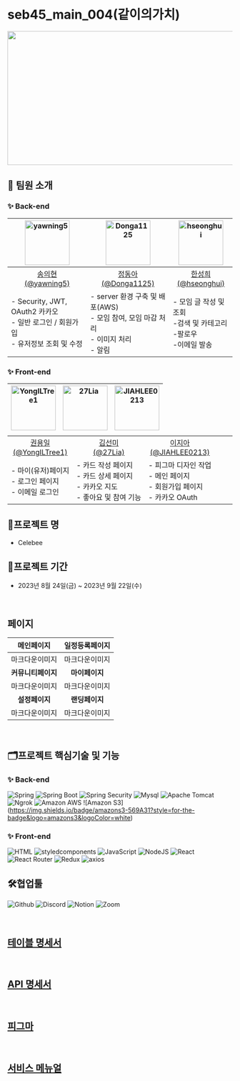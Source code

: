 # seb45_main_004(같이의가치)
<div align=center>
<img src="https://github.com/codestates-seb/seb45_main_004/assets/130025554/078d0451-289b-447d-a693-eeb6e1cab114" width="700" height="300"/>
</div>



> 

## 🌟 팀원 소개

### ✨ Back-end
<div align="center">
<table style="table-layout:fixed">
  <thead>
  <th align="center"><a href="https://github.com/yawning5"><img src="https://github.com/codestates-seb/seb45_main_004/assets/130025554/ad4ddbf3-9082-4a11-8ab0-38ae50f3cfd3" width="100" alt="yawning5"></a></th>
  <th align="center"><a href="https://github.com/Donga1125"><img src="https://github.com/codestates-seb/seb45_main_004/assets/130025554/8d27dbde-d59b-4ee2-a42f-5c9d3e456fa5" width="100" alt="Donga1125"></a></th>
  <th align="center"><a href="https://github.com/hseonghui"><img src="https://github.com/codestates-seb/seb45_main_004/assets/130025554/6375852d-9f99-457c-b3f0-d7ba9f6873a7" width="100" alt="hseonghui"></a></th>
  </thead>
  <tbody>
  <tr>
  <td align="center"><a href="https://github.com/yawning5">송의현<br>(@yawning5)</a></td>
  <td align="center"><a href="https://github.com/Donga1125">정동아<br>(@Donga1125)</a></td>
  <td align="center"><a href="https://github.com/hseonghui">한성희<br>(@hseonghui)</a></td>
  </tr>
  <tr>
  <td align="left">
    - Security, JWT, OAuth2 카카오<br/>
    - 일반 로그인 / 회원가입<br/>
    - 유저정보 조회 및 수정<br/>
  </td>
  <td align="left">
    - server 환경 구축 및 배포(AWS)<br/> 
    - 모임 참여, 모임 마감 처리<br/> 
    - 이미지 처리<br/> 
    - 알림 <br/>
  </td>
  <td align="left">
    - 모임 글 작성 및 조회 <br/>    
    -검색 및 카테고리 <br/>
    -팔로우<br/>
    -이메일 발송<br/>
  </td>
  </tr>
  </tbody>
</table>
</div>

### ✨ Front-end
<div align="center">
<table style="display:grid">
  <thead>
  <th align="center"><a href="https://github.com/YongILTree1"><img src="https://github.com/codestates-seb/seb45_main_004/assets/130025554/2fba010f-1fe8-4d85-ad0f-d7aa8ba9d8ff" width="100" alt="YongILTree1"></a></th>
  <th align="center"><a href="https://github.com/27Lia"><img src="https://github.com/codestates-seb/seb45_main_004/assets/130025554/936bcab5-808a-4b2b-a61c-42e5fec81b70" width="100" alt="27Lia"></a></th>
  <th align="center"><a href="https://github.com/JIAHLEE0213"><img src="https://github.com/codestates-seb/seb45_main_004/assets/130025554/e49f5c51-0dfa-422a-b9c9-75dc392fe22c" width="100" alt="JIAHLEE0213"></a></th>
  </thead>
  <tbody>
  <tr>
  <td align="center"><a href="https://github.com/YongILTree1">권용일<br>(@YongILTree1)</a></td>
  <td align="center"><a href="https://github.com/27Lia">김선미<br>(@27Lia)</a></td>
  <td align="center"><a href="https://github.com/JIAHLEE0213">이지아<br>(@JIAHLEE0213)</a></td>
  </tr>
  <tr>
  <td align="left">
    - 마이(유저)페이지<br/>    
    - 로그인 페이지<br/>
    - 이메일 로그인<br/>
  </td>
  <td align="left">
    - 카드 작성 페이지<br/>
    - 카드 상세 페이지<br/>    
    - 카카오 지도<br />
    - 좋아요 및 참여 기능
  </td>
  <td align="left">
    - 피그마 디자인 작업<br/>
    - 메인 페이지<br/>
    - 회원가입 페이지<br/>    
    - 카카오 OAuth 
  </td>
  </tr>
  </tbody>
</table>
</div>

## 🎯프로젝트 명

- Celebee

## 📅프로젝트 기간

- 2023년 8월 24일(금) ~ 2023년 9월 22일(수)

<br>

## 페이지
|메인페이지|일정등록페이지|
|:---:|:---:|
|마크다운이미지|마크다운이미지|
|<b>커뮤니티페이지</b>|<b>마이페이지</b>|
|마크다운이미지|마크다운이미지|
|<b>설정페이지</b>|<b>랜딩페이지</b>|
|마크다운이미지|마크다운이미지|

<br>

## 🗂️프로젝트 핵심기술 및 기능

### ✨ Back-end
![Spring](https://img.shields.io/badge/spring-6DB33F?style=for-the-badge&logo=spring&logoColor=white)
![Spring Boot](https://img.shields.io/badge/spring_boot_jpa-6DB33F?style=for-the-badge&logo=springboot&logoColor=white)
![Spring Security](https://img.shields.io/badge/spring_security-6DB33F?style=for-the-badge&logo=springsecurity&logoColor=white)
![Mysql](https://img.shields.io/badge/mysql-4479A1?style=for-the-badge&logo=mysql&logoColor=white)
![Apache Tomcat](https://img.shields.io/badge/apachetomcat-F8DC75?style=for-the-badge&logo=apachetomcat&logoColor=white)
![Ngrok](https://img.shields.io/badge/ngrok-1F1E37?style=for-the-badge&logo=ngrok&logoColor=white)
![Amazon AWS](https://img.shields.io/badge/amazonaws-232F3E?style=for-the-badge&logo=amazonaws&logoColor=white)
![Amazon S3] (https://img.shields.io/badge/amazons3-569A31?style=for-the-badge&logo=amazons3&logoColor=white)



### ✨ Front-end

![HTML](https://img.shields.io/badge/html5-E34F26?style=for-the-badge&logo=html5&logoColor=white)
![styledcomponents](https://img.shields.io/badge/styledcomponents-DB7093?style=for-the-badge&logo=styledcomponents&logoColor=white)
![JavaScript](https://img.shields.io/badge/javascript-F7DF1E?style=for-the-badge&logo=javascript&logoColor=black)
![NodeJS](https://img.shields.io/badge/node.js-339933?style=for-the-badge&logo=nodedotjs&logoColor=black)
![React](https://img.shields.io/badge/react-61DAFB?style=for-the-badge&logo=react&logoColor=black)
![React Router](https://img.shields.io/badge/react_router-CA4245?style=for-the-badge&logo=reactrouter&logoColor=black)
![Redux](https://img.shields.io/badge/redux-764ABC?style=for-the-badge&logo=redux&logoColor=white)
![axios](https://img.shields.io/badge/axios-5A29E4?style=for-the-badge&logo=axios&logoColor=white)

## 🛠️협업툴

![Github](https://img.shields.io/badge/github-181717?style=for-the-badge&logo=github&logoColor=white)
![Discord](https://img.shields.io/badge/discord-5865F2?style=for-the-badge&logo=discord&logoColor=white)
![Notion](https://img.shields.io/badge/notion-000000?style=for-the-badge&logo=notion&logoColor=white)
![Zoom](https://img.shields.io/badge/zoom-2D8CFF?style=for-the-badge&logo=zoom&logoColor=white)

<br>
<h2><a href="https://www.notion.so/codestates/ERD-146a70115df14c63bbb7295364e11703">테이블 명세서</a></h2>
<br>
<h2><a href="https://documenter.getpostman.com/view/27566438/2s9Y5YT3fE" rel="nofollow">API 명세서</a></h2>
<br>
<h2><a href="https://www.figma.com/file/5YjNE0j5GAdezRox3xQtSg/%EB%A9%94%EC%9D%B8%ED%94%84%EB%A1%9C%EC%A0%9D%ED%8A%B8-%ED%99%94%EB%A9%B4-%EA%B5%AC%EC%84%B1---%ED%95%98%EB%A3%A8-%EB%AA%A8%EC%9E%84?type=design&node-id=0-1&mode=design&t=6Chc3WTDrrTtTp2e-0" rel="nofollow">피그마</a></h2>
<br>
<h2><a href="" rel="nofollow">서비스 메뉴얼</a></h2>
